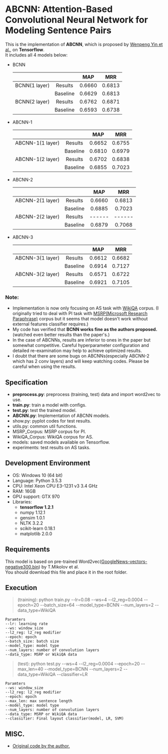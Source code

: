 
# ABCNN: Attention-Based Convolutional Neural Network for Modeling Sentence Pairs

This is the implementation of **ABCNN**, which is proposed by [Wenpeng Yin et al.](https://arxiv.org/pdf/1512.05193.pdf), on **Tensorflow**.  
It includes all 4 models below:
- BCNN

    |               |          |   MAP   |   MRR   |
    |:-------------:|:--------:|:-------:|:-------:|
    | BCNN(1 layer) |  Results |  0.6660 |  0.6813 |
    |               | Baseline |  0.6629 |  0.6813 |
    | BCNN(2 layer) |  Results |  0.6762 |  0.6871 |
    |               | Baseline |  0.6593 |  0.6738 |

- ABCNN-1

    |                  |          |   MAP   |   MRR   |
    |:----------------:|:--------:|:-------:|:-------:|
    | ABCNN-1(1 layer) |  Results |  0.6652 |  0.6755 |
    |                  | Baseline |  0.6810 |  0.6979 |
    | ABCNN-1(2 layer) |  Results |  0.6702 |  0.6838 |
    |                  | Baseline |  0.6855 |  0.7023 |

- ABCNN-2

    |                  |          |   MAP   |   MRR   |
    |:----------------:|:--------:|:-------:|:-------:|
    | ABCNN-2(1 layer) |  Results |  0.6660 |  0.6813 |
    |                  | Baseline |  0.6885 |  0.7023 |
    | ABCNN-2(2 layer) |  Results |  ------ |  ------ |
    |                  | Baseline |  0.6879 |  0.7068 |

- ABCNN-3

    |                  |          |   MAP   |   MRR   |
    |:----------------:|:--------:|:-------:|:-------:|
    | ABCNN-3(1 layer) |  Results |  0.6612 |  0.6682 |
    |                  | Baseline |  0.6914 |  0.7127 |
    | ABCNN-3(2 layer) |  Results |  0.6571 |  0.6722 |
    |                  | Baseline |  0.6921 |  0.7105 |

### Note:
- Implementation is now only focusing on AS task with [WikiQA](https://www.microsoft.com/en-us/research/publication/wikiqa-a-challenge-dataset-for-open-domain-question-answering/) corpus.
(I originally tried to deal with PI task with [MSRP(Microsoft Research Paraphrase)](https://www.microsoft.com/en-us/download/details.aspx?id=52398) corpus
but it seems that model doesn't work without external features classifier requires.)
- My code has verified that **BCNN works fine as the authors proposed.** (watched even better results than the paper's.)
-  In the case of ABCNNs, results are inferior to ones in the paper but somewhat competitive. Careful hyperparameter configuration and detailed re-examination may help to achieve optimized results.
- I doubt that there are some bugs on ABCNNs(especially ABCNN-2 which has 2 conv layers) and will keep watching codes. Please be careful when using the results.

## Specification
- **preprocess.py**: preprocess (training, test) data and import word2vec to use.
- **train.py**: train a model with configs.
- **test.py**: test the trained model.
- **ABCNN.py**: Implementation of ABCNN models.
- show.py: pyplot codes for test results.
- utils.py: common util functions.
- MSRP_Corpus: MSRP corpus for PI.
- WikiQA_Corpus: WikiQA corpus for AS.
- models: saved models available on Tensorflow.
- experiments: test results on AS tasks.

## Development Environment
- OS: Windows 10 (64 bit)
- Language: Python 3.5.3
- CPU: Intel Xeon CPU E3-1231 v3 3.4 GHz
- RAM: 16GB
- GPU support: GTX 970
- Libraries:
    - **tensorflow 1.2.1**
    - numpy 1.12.1
    - gensim 1.0.1
    - NLTK 3.2.2
    - scikit-learn 0.18.1
    - matplotlib 2.0.0

## Requirements

This model is based on pre-trained Word2vec([GoogleNews-vectors-negative300.bin](https://drive.google.com/uc?id=0B7XkCwpI5KDYNlNUTTlSS21pQmM&export=download)) by T.Mikolov et al.  
You should download this file and place it in the root folder.


## Execution
> (training): python train.py --lr=0.08 --ws=4 --l2_reg=0.0004 --epoch=20 --batch_size=64 --model_type=BCNN --num_layers=2 --data_type=WikiQA

    Paramters
    --lr: learning rate
    --ws: window_size
    --l2_reg: l2_reg modifier
    --epoch: epoch
    --batch_size: batch size
    --model_type: model type
    --num_layers: number of convolution layers
    --data_type: MSRP or WikiQA data

> (test): python test.py --ws=4 --l2_reg=0.0004 --epoch=20 --max_len=40 --model_type=BCNN --num_layers=2 --data_type=WikiQA --classifier=LR

    Paramters
    --ws: window_size
    --l2_reg: l2_reg modifier
    --epoch: epoch
    --max_len: max sentence length
    --model_type: model type
    --num_layers: number of convolution layers
    --data_type: MSRP or WikiQA data
    --classifier: Final layout classifier(model, LR, SVM)


## MISC.
- [Original code by the author.](https://github.com/yinwenpeng/Answer_Selection/tree/master/src)
